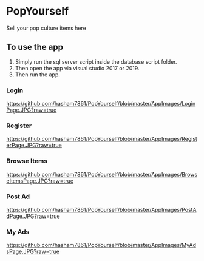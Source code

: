 # PopYourself
Sell your pop culture items here

## To use the app
1. Simply run the sql server script inside the database script folder.
2. Then open the app via visual studio 2017 or 2019. 
3. Then run the app.

### Login
https://github.com/hasham7861/PopYourself/blob/master/AppImages/LoginPage.JPG?raw=true

### Register
https://github.com/hasham7861/PopYourself/blob/master/AppImages/RegisterPage.JPG?raw=true

### Browse Items
https://github.com/hasham7861/PopYourself/blob/master/AppImages/BrowseItemsPage.JPG?raw=true

### Post Ad
https://github.com/hasham7861/PopYourself/blob/master/AppImages/PostAdPage.JPG?raw=true

### My Ads
https://github.com/hasham7861/PopYourself/blob/master/AppImages/MyAdsPage.JPG?raw=true
